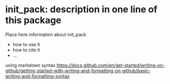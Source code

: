
# init_pack: description in one line of this package

Place here information about init_pack

- how to use it
- how to cite it
- ...

using markdown syntax
https://docs.github.com/en/get-started/writing-on-github/getting-started-with-writing-and-formatting-on-github/basic-writing-and-formatting-syntax
